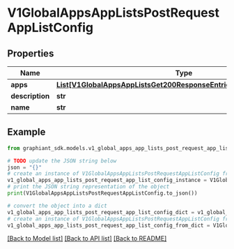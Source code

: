 # V1GlobalAppsAppListsPostRequestAppListConfig


## Properties

Name | Type | Description | Notes
------------ | ------------- | ------------- | -------------
**apps** | [**List[V1GlobalAppsAppListsGet200ResponseEntriesInnerAppListIdentifier]**](V1GlobalAppsAppListsGet200ResponseEntriesInnerAppListIdentifier.md) |  | [optional] 
**description** | **str** |  | [optional] 
**name** | **str** |  | [optional] 

## Example

```python
from graphiant_sdk.models.v1_global_apps_app_lists_post_request_app_list_config import V1GlobalAppsAppListsPostRequestAppListConfig

# TODO update the JSON string below
json = "{}"
# create an instance of V1GlobalAppsAppListsPostRequestAppListConfig from a JSON string
v1_global_apps_app_lists_post_request_app_list_config_instance = V1GlobalAppsAppListsPostRequestAppListConfig.from_json(json)
# print the JSON string representation of the object
print(V1GlobalAppsAppListsPostRequestAppListConfig.to_json())

# convert the object into a dict
v1_global_apps_app_lists_post_request_app_list_config_dict = v1_global_apps_app_lists_post_request_app_list_config_instance.to_dict()
# create an instance of V1GlobalAppsAppListsPostRequestAppListConfig from a dict
v1_global_apps_app_lists_post_request_app_list_config_from_dict = V1GlobalAppsAppListsPostRequestAppListConfig.from_dict(v1_global_apps_app_lists_post_request_app_list_config_dict)
```
[[Back to Model list]](../README.md#documentation-for-models) [[Back to API list]](../README.md#documentation-for-api-endpoints) [[Back to README]](../README.md)


